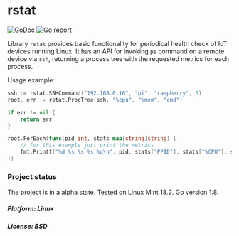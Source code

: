 # rstat

[![GoDoc](https://godoc.org/github.com/maxim2266/rstat?status.svg)](https://godoc.org/github.com/maxim2266/rstat)
[![Go report](http://goreportcard.com/badge/maxim2266/rstat)](http://goreportcard.com/report/maxim2266/rstat)

Library `rstat` provides basic functionality for periodical health check of IoT devices running Linux.
It has an API for invoking `ps` command on a remote device via `ssh`, returning a process tree with the
requested metrics for each process.

Usage example:

```Go
ssh := rstat.SSHCommand("192.168.0.16", "pi", "raspberry", 5)
root, err := rstat.ProcTree(ssh, "%cpu", "%mem", "cmd")

if err != nil {
	return err
}

root.ForEach(func(pid int, stats map[string]string) {
	// for this example just print the metrics
	fmt.Printf("%d %s %s %s %q\n", pid, stats["PPID"], stats["%CPU"], stats["%MEM"], stats["CMD"])
})

```

### Project status
The project is in a alpha state. Tested on Linux Mint 18.2. Go version 1.8.

##### Platform: Linux
##### License: BSD

